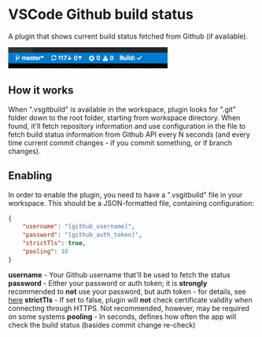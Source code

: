 # VSCode Github build status

A plugin that shows current build status fetched from Github (if available).

![Screenshot](images/screenshot.png)

## How it works

When ".vsgitbuild" is available in the workspace, plugin looks for ".git" folder down to the root folder, starting from workspace directory. When found, it'll fetch repository information and use configuration in the file to fetch build status information from Github API every N seconds (and every time current commit changes - if you commit something, or if branch changes).

## Enabling

In order to enable the plugin, you need to have a ".vsgitbuild" file in your workspace. This should be a JSON-formatted file, containing configuration:

```json
{
    "username": "[github_username]",
    "password": "[github_auth_token]",
    "strictTls": true,
    "pooling": 10
}
```

**username** - Your Github username that'll be used to fetch the status
**password** - Either your password or auth token; it is **strongly** recommended to **not** use your password, but auth token - for details, see [here](https://blog.github.com/2013-05-16-personal-api-tokens/)
**strictTls** - If set to false, plugin will **not** check certificate validity when connecting through HTTPS. Not recommended, however, may be required on some systems
**pooling** - In seconds, defines how often the app will check the build status (basides commit change re-check)
